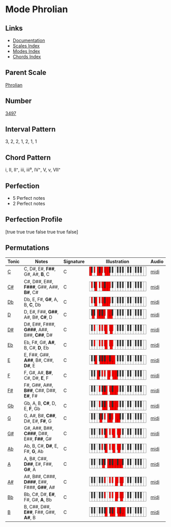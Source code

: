 # Mode Phrolian

## Links

- [Documentation](index.md)
- [Scales Index](Scales.md)
- [Modes Index](Modes.md)
- [Chords Index](Chords.md)

## Parent Scale

[Phrolian](ScalePhrolian.md)

## Number

[3497](https://ianring.com/musictheory/scales/3497)

## Interval Pattern

3, 2, 2, 1, 2, 1, 1

## Chord Pattern

i, II, II⁺, iii, iii⁰, IV⁺, V, v, VII⁺

## Perfection

- 5 Perfect notes
- 2 Perfect notes

## Perfection Profile

[true true true false true true false]

## Permutations

| Tonic | Notes | Signature | Illustration | Audio |
|-------|-------|-----------|--------------|-------|
| [C](ModeCNaturalPhrolian.md) | C, D#, E#, **F##**, G#, A#, **B**, C | C | ![CNaturalPhrolian](ModeCNaturalPhrolian.png) | [midi](https://github.com/edipermadi/music/blob/main/docs/ModeCNaturalPhrolian.mid?raw=true) |
| [C#](ModeCSharpPhrolian.md) | C#, D##, E##, **F###**, G##, A##, **B#**, C# | C | ![CSharpPhrolian](ModeCSharpPhrolian.png) | [midi](https://github.com/edipermadi/music/blob/main/docs/ModeCSharpPhrolian.mid?raw=true) |
| [Db](ModeDFlatPhrolian.md) | Db, E, F#, **G#**, A, B, **C**, Db | C | ![DFlatPhrolian](ModeDFlatPhrolian.png) | [midi](https://github.com/edipermadi/music/blob/main/docs/ModeDFlatPhrolian.mid?raw=true) |
| [D](ModeDNaturalPhrolian.md) | D, E#, F##, **G##**, A#, B#, **C#**, D | C | ![DNaturalPhrolian](ModeDNaturalPhrolian.png) | [midi](https://github.com/edipermadi/music/blob/main/docs/ModeDNaturalPhrolian.mid?raw=true) |
| [D#](ModeDSharpPhrolian.md) | D#, E##, F###, **G###**, A##, B##, **C##**, D# | C | ![DSharpPhrolian](ModeDSharpPhrolian.png) | [midi](https://github.com/edipermadi/music/blob/main/docs/ModeDSharpPhrolian.mid?raw=true) |
| [Eb](ModeEFlatPhrolian.md) | Eb, F#, G#, **A#**, B, C#, **D**, Eb | C | ![EFlatPhrolian](ModeEFlatPhrolian.png) | [midi](https://github.com/edipermadi/music/blob/main/docs/ModeEFlatPhrolian.mid?raw=true) |
| [E](ModeENaturalPhrolian.md) | E, F##, G##, **A##**, B#, C##, **D#**, E | C | ![ENaturalPhrolian](ModeENaturalPhrolian.png) | [midi](https://github.com/edipermadi/music/blob/main/docs/ModeENaturalPhrolian.mid?raw=true) |
| [F](ModeFNaturalPhrolian.md) | F, G#, A#, **B#**, C#, D#, **E**, F | C | ![FNaturalPhrolian](ModeFNaturalPhrolian.png) | [midi](https://github.com/edipermadi/music/blob/main/docs/ModeFNaturalPhrolian.mid?raw=true) |
| [F#](ModeFSharpPhrolian.md) | F#, G##, A##, **B##**, C##, D##, **E#**, F# | C | ![FSharpPhrolian](ModeFSharpPhrolian.png) | [midi](https://github.com/edipermadi/music/blob/main/docs/ModeFSharpPhrolian.mid?raw=true) |
| [Gb](ModeGFlatPhrolian.md) | Gb, A, B, **C#**, D, E, **F**, Gb | C | ![GFlatPhrolian](ModeGFlatPhrolian.png) | [midi](https://github.com/edipermadi/music/blob/main/docs/ModeGFlatPhrolian.mid?raw=true) |
| [G](ModeGNaturalPhrolian.md) | G, A#, B#, **C##**, D#, E#, **F#**, G | C | ![GNaturalPhrolian](ModeGNaturalPhrolian.png) | [midi](https://github.com/edipermadi/music/blob/main/docs/ModeGNaturalPhrolian.mid?raw=true) |
| [G#](ModeGSharpPhrolian.md) | G#, A##, B##, **C###**, D##, E##, **F##**, G# | C | ![GSharpPhrolian](ModeGSharpPhrolian.png) | [midi](https://github.com/edipermadi/music/blob/main/docs/ModeGSharpPhrolian.mid?raw=true) |
| [Ab](ModeAFlatPhrolian.md) | Ab, B, C#, **D#**, E, F#, **G**, Ab | C | ![AFlatPhrolian](ModeAFlatPhrolian.png) | [midi](https://github.com/edipermadi/music/blob/main/docs/ModeAFlatPhrolian.mid?raw=true) |
| [A](ModeANaturalPhrolian.md) | A, B#, C##, **D##**, E#, F##, **G#**, A | C | ![ANaturalPhrolian](ModeANaturalPhrolian.png) | [midi](https://github.com/edipermadi/music/blob/main/docs/ModeANaturalPhrolian.mid?raw=true) |
| [A#](ModeASharpPhrolian.md) | A#, B##, C###, **D###**, E##, F###, **G##**, A# | C | ![ASharpPhrolian](ModeASharpPhrolian.png) | [midi](https://github.com/edipermadi/music/blob/main/docs/ModeASharpPhrolian.mid?raw=true) |
| [Bb](ModeBFlatPhrolian.md) | Bb, C#, D#, **E#**, F#, G#, **A**, Bb | C | ![BFlatPhrolian](ModeBFlatPhrolian.png) | [midi](https://github.com/edipermadi/music/blob/main/docs/ModeBFlatPhrolian.mid?raw=true) |
| [B](ModeBNaturalPhrolian.md) | B, C##, D##, **E##**, F##, G##, **A#**, B | C | ![BNaturalPhrolian](ModeBNaturalPhrolian.png) | [midi](https://github.com/edipermadi/music/blob/main/docs/ModeBNaturalPhrolian.mid?raw=true) |
